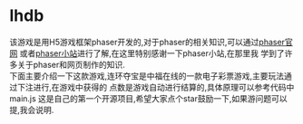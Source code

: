 # lhdb
该游戏是用H5游戏框架phaser开发的,对于phaser的相关知识,可以通过[phaser官网](http://phaser.io/)
或者[phaser小站](https://www.phaser-china.com/)进行了解,在这里特别感谢一下phaser小站,在那里我
学到了许多关于phaser和网页制作的知识.  
下面主要介绍一下这款游戏,连环夺宝是中福在线的一款电子彩票游戏,主要玩法通过下注进行,在游戏中获得的
点数是游戏自动进行结算的,具体原理可以参考代码中main.js
这是自己的第一个开源项目,希望大家点个star鼓励一下,如果游问题可以提,我会说明.
